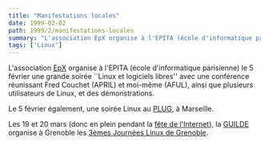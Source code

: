 ```yaml
---
title: "Manifestations locales"
date: 1999-02-02
path: 1999/2/manifestations-locales
summary: "L'association EpX organise à l'EPITA (école d'informatique parisienne) le 5 février une grande soirée ``Linux et logiciels libres'' avec une conférence réunissant Fred Couchet (APRIL) et moi-même (AFUL), ainsi que plusieurs utilisateurs de Linux, et des démonstrations."
tags: ['Linux']
---
```


<P>
L'association <A HREF="http://www.epita.fr/~epx/">EpX</A> organise à
l'EPITA (école d'informatique parisienne) le 5 février une grande soirée
``Linux et logiciels libres'' avec une conférence réunissant Fred Couchet
(APRIL) et moi-même (AFUL), ainsi que plusieurs utilisateurs de Linux,
et des démonstrations.
</P>

<P> Le 5 février également, une soirée Linux au <A HREF="http://www.pipo.com/plug">PLUG</A>, à Marseille.  </P>

<P> Les 19 et 20 mars (donc en plein pendant la <A HREF="http://www.fete-internet.fr/">fête de l'Internet</A>), la <A HREF="http://www.guilde.asso.fr/">GUILDE</A> organise à Grenoble les
<A HREF="http://linux.inrialpes.fr/Journees/">3èmes Journées Linux
de Grenoble</A>.  </P>


